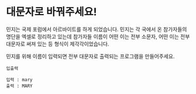 # 대문자로 바꿔주세요!

민지는 국제 포럼에서 아르바이트를 하게 되었습니다.
민지는 각 국에서 온 참가자들의 명단을 엑셀로 정리하고 있는데
참가자들 이름이 어떤 이는 전부 소문자, 어떤 이는 전부 대문자로 써져 있는 등 형식이 제각각이었습니다.

민지를 위해 이름이 입력되면 전부 대문자로 출력되는 프로그램을 만들어주세요.

```text
입출력

입력 : mary
출력 : MARY
```
